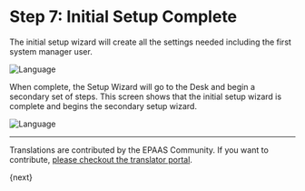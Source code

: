 <!-- add-breadcrumbs -->
# Step 7: Initial Setup Complete

The initial setup wizard will create all the settings needed including the first system manager user. 

<img alt="Language" class="screenshot" src="{{docs_base_url}}/assets/img/setup-wizard/step-6a.png">

When complete, the Setup Wizard will go to the Desk and begin a secondary set of steps. This screen shows that the initial setup wizard is complete and begins the secondary setup wizard.

<img alt="Language" class="screenshot" src="{{docs_base_url}}/assets/img/setup-wizard/step-7.png">

---

Translations are contributed by the EPAAS Community. If you want to contribute, [please checkout the translator portal](https://translate.epaas.com).

{next}
